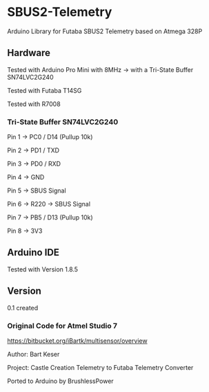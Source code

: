 # SBUS2-Telemetry
Arduino Library for Futaba SBUS2 Telemetry based on Atmega 328P

## Hardware

Tested with Arduino Pro Mini with 8MHz -> with a Tri-State Buffer SN74LVC2G240

Tested with Futaba T14SG

Tested with R7008


### Tri-State Buffer SN74LVC2G240
Pin 1 -> PC0 / D14 (Pullup 10k)

Pin 2 -> PD1 / TXD

Pin 3 -> PD0 / RXD

Pin 4 -> GND

Pin 5 -> SBUS Signal

Pin 6 -> R220 -> SBUS Signal

Pin 7 -> PB5 / D13 (Pullup 10k)

Pin 8 -> 3V3


## Arduino IDE

Tested with Version 1.8.5


## Version

0.1     created


### Original Code for Atmel Studio 7
https://bitbucket.org/iBartk/multisensor/overview

Author: Bart Keser

Project: Castle Creation Telemetry to Futaba Telemetry Converter

Ported to Arduino by BrushlessPower


